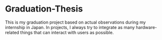 # Graduation-Thesis
This is my graduation project based on actual observations during my internship in Japan. In projects, I always try to integrate as many hardware-related things that can interact with users as possible.
